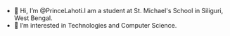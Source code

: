 - 👋 Hi, I’m @PrinceLahoti.I am a student at St. Michael's School in Siliguri, West Bengal.
- 👀 I’m interested in Technologies and Computer Science.

<!---
PrinceLahoti/PrinceLahoti is a ✨ special ✨ repository because its `README.md` (this file) appears on your GitHub profile.
You can click the Preview link to take a look at your changes.
--->

